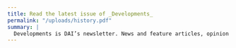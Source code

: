 ```yaml
---
title: Read the latest issue of _Developments_
permalink: "/uploads/history.pdf"
summary: |
  Developments is DAI’s newsletter. News and feature articles, opinion pieces, and interviews highlight DAI projects and offer insight into global development issues of the day.
---
```


